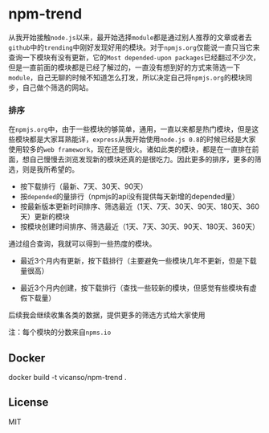 # npm-trend

从我开始接触`node.js`以来，最开始选择`module`都是通过别人推荐的文章或者去`github`中的`trending`中刚好发现好用的模块。对于`npmjs.org`仅能说一直只当它来查询一下模块有没有更新，它的`Most depended-upon packages`已经翻过不少次，但是一直前面的模块都是已经了解过的，一直没有想到好的方式来筛选一下`module`，自己无聊的时候不知道怎么打发，所以决定自己将`npmjs.org`的模块同步，自己做个筛选的网站。

### 排序

在`npmjs.org`中，由于一些模块的够简单，通用，一直以来都是热门模块，但是这些模块都是大家耳熟能详，`express`从我开始使用`node.js 0.8`的时候已经是大家使用较多的`web framework`，现在还是很火。诸如此类的模块，都是在一直排在前面，想自己慢慢去浏览发现新的模块还真的是很吃力。因此更多的排序，更多的筛选，则是我所希望的。

- 按下载排行（最新、7天、30天、90天）
- 按`depended`的量排行（npmjs的api没有提供每天新增的depended量）
- 按最新版本更新时间排序、筛选最近（1天、7天、30天、90天、180天、360天）更新的模块
- 按模块创建时间排序、筛选最近（1天、7天、30天、90天、180天、360天）

通过组合查询，我就可以得到一些热度的模块。

- 最近3个月内有更新，按下载排行（主要避免一些模块几年不更新，但是下载量很高）

- 最近3个月内创建，按下载排行（查找一些较新的模块，但感觉有些模块有虚假下载量）

后续我会继续收集各类的数据，提供更多的筛选方式给大家使用

注：每个模块的分数来自`npms.io`

## Docker

docker build -t vicanso/npm-trend .

## License

MIT
